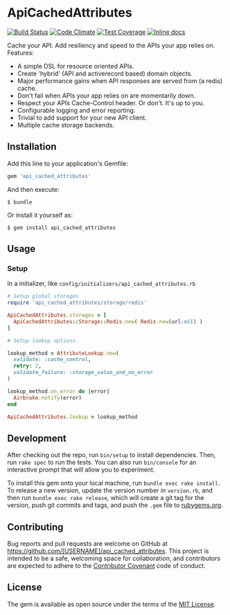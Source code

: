 # ApiCachedAttributes

[![Build Status](https://travis-ci.org/mkcode/api_cached_attributes.svg?branch=master)](https://travis-ci.org/mkcode/api_cached_attributes)
[![Code Climate](https://codeclimate.com/github/mkcode/api_cached_attributes/badges/gpa.svg)](https://codeclimate.com/github/mkcode/api_cached_attributes)
[![Test Coverage](https://codeclimate.com/github/mkcode/api_cached_attributes/badges/coverage.svg)](https://codeclimate.com/github/mkcode/api_cached_attributes/coverage)
[![Inline docs](http://inch-ci.org/github/mkcode/api_cached_attributes.svg?branch=master)](http://inch-ci.org/github/mkcode/api_cached_attributes)

Cache your API. Add resiliency and speed to the APIs your app relies on.
Features:

 * A simple DSL for resource oriented APIs.
 * Create 'hybrid' (API and activerecord based) domain objects.
 * Major performance gains when API responses are served from (a redis) cache.
 * Don't fail when APIs your app relies on are momentarily down.
 * Respect your APIs Cache-Control header. Or don't. It's up to you.
 * Configurable logging and error reporting.
 * Trivial to add support for your new API client.
 * Multiple cache storage backends.

## Installation

Add this line to your application's Gemfile:

```ruby
gem 'api_cached_attributes'
```

And then execute:

    $ bundle

Or install it yourself as:

    $ gem install api_cached_attributes

## Usage

### Setup

In a initializer, like `config/initializers/api_cached_attributes.rb`

```ruby
# Setup global storages
require 'api_cached_attributes/storage/redis'

ApiCachedAttributes.storages = [
  ApiCachedAttributes::Storage::Redis.new( Redis.new(url:nil) )
]

# Setup lookup options.

lookup_method = AttributeLookup.new(
  validate: :cache_control,
  retry: 2,
  validate_failure: :storage_value_and_no_error
)

lookup_method.on_error do |error|
  Airbrake.notify(error)
end

ApiCachedAttributes.lookup = lookup_method
```

## Development

After checking out the repo, run `bin/setup` to install dependencies. Then, run `rake spec` to run the tests. You can also run `bin/console` for an interactive prompt that will allow you to experiment.

To install this gem onto your local machine, run `bundle exec rake install`. To release a new version, update the version number in `version.rb`, and then run `bundle exec rake release`, which will create a git tag for the version, push git commits and tags, and push the `.gem` file to [rubygems.org](https://rubygems.org).

## Contributing

Bug reports and pull requests are welcome on GitHub at https://github.com/[USERNAME]/api_cached_attributes. This project is intended to be a safe, welcoming space for collaboration, and contributors are expected to adhere to the [Contributor Covenant](http://contributor-covenant.org) code of conduct.


## License

The gem is available as open source under the terms of the [MIT License](http://opensource.org/licenses/MIT).

